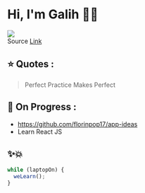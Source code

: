 # Hi, I'm Galih :wave::fire:

![](https://media.giphy.com/media/UuIom9saJP5eg/giphy.gif)
<br>
Source [Link](https://giphy.com/gifs/cheezburger-excited-cat-UuIom9saJP5eg/media)

## :star: Quotes : 
> Perfect Practice Makes Perfect

## :round_pushpin: On Progress :
- https://github.com/florinpop17/app-ideas
- Learn React JS

## :sparkles::boom:
```javascript
while (laptopOn) {
  weLearn();
}
```
